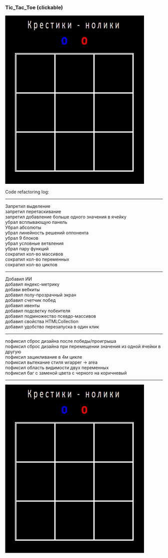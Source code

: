 <!-- # T-T-T

![Иллюстрация к проекту](https://github.com/jon/coolproject/raw/master/image/image.png)

![Image alt](https://github.com/{username}/{repository}/raw/{branch}/{path}/image.png)

{Askeladd06} — ваш ник на ГитХабе;
{repository} — репозиторий где хранятся картинки;
{branch} — ветка репозитория;
{path} — путь к месту нахождения картинки. -->


### Tic_Tac_Toe (clickable)
[![Header](https://github.com/Askeladd06/T-T-T/blob/main/images/prev1.PNG)](https://tic-tac-toe-by-askeladd.netlify.app/)



Code refactoring log:
___
Запретил выделение  
запретил перетаскивание  
запретил добавление больше одного значения в ячейку  
убрал всплывающую панель  
Убрал абсолюты  
убрал линейность решений оппонента  
убрал 9 блоков  
убрал условные ветвления  
убрал пару функций  
сократил кол-во массивов  
сократил кол-во переменных  
сократил кол-во циклов  
___
Добавил ИИ  
добавил яндекс-метрику  
добави вебкиты  
добавил полу-прозрачный экран   
добавил счетчик побед    
добавил ивенты  
добавил подсветку побеителя  
добавил подмножество псевдо-массивов  
добавил свойства HTMLCollection  
добавил удобство перезапуска в один клик   
___
пофиксил сброс дизайна после победы/проигрыша  
пофиксил сброс дизайна при перемещении значения из одной ячейки в   другую  
пофиксил зацикливание в 4м цикле  
пофиксил вытекание стиля wrapper -> area  
пофиксил область видимости двух переменных  
пофиксил баг с заменой цвета с черного на коричневый  
____


[![testing](https://github.com/Askeladd06/T-T-T/blob/main/images/prev1.PNG)](https://tic-tac-toe-by-askeladd.netlify.app/)
